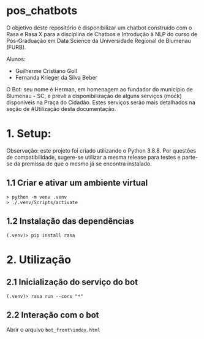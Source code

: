 # pos_chatbots

O objetivo deste repositório é disponibilizar um chatbot construído com o Rasa e Rasa X para a disciplina de Chatbos e Introdução à NLP do curso de Pós-Graduação em Data Science da Universidade Regional de Blumenau (FURB).

Alunos:
- Guilherme Cristiano Goll
- Fernanda Krieger da Silva Beber

O Bot: seu nome é Herman, em homenagem ao fundador do município de Blumenau - SC, e prevê a disponibilização de alguns serviços (mock) disponíveis na Praça do Cidadão. Estes serviços serão mais detalhados na seção de #Utilização desta documentação.

# 1. Setup:

Observação: este projeto foi criado utilizando o Python 3.8.8. Por questões de compatibilidade, sugere-se utilizar a mesma release para testes e parte-se da premissa de que o mesmo já se encontra instalado.

## 1.1 Criar e ativar um ambiente virtual

```
> python -m venv .venv   
> ./.venv/Scripts/activate
```
## 1.2 Instalação das dependências

```
(.venv)> pip install rasa
```

# 2. Utilização

## 2.1 Inicialização do serviço do bot

```
(.venv)> rasa run --cors "*"
```

## 2.2 Interação com o bot

Abrir o arquivo ``bot_front\index.html``